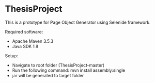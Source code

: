 # ThesisProject


This is a prototype for Page Object Generator using Selenide framework. 

Required software:
* Apache Maven 3.5.3
* Java SDK 1.8


Setup:
* Navigate to root folder (ThesisProject-master)
* Run the following command: mvn install assembly:single
* jar will be generated to target folder
